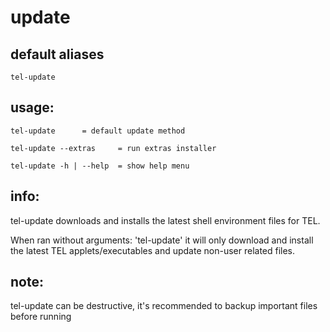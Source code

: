 # update

## default aliases
```
tel-update
```
## usage:
```
tel-update		= default update method

tel-update --extras 	= run extras installer

tel-update -h | --help 	= show help menu
```
## info:

tel-update downloads and installs the latest shell environment files for TEL.

When ran without arguments: 'tel-update' it will only download and install the latest TEL applets/executables and update non-user related files.

## note:

tel-update can be destructive, it's recommended to backup important files before running
